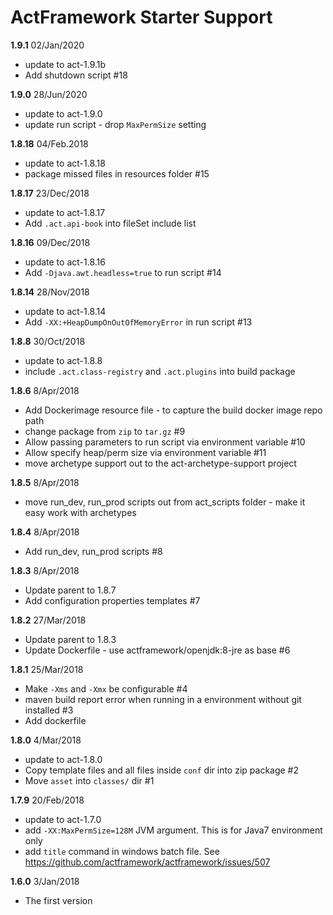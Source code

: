 # ActFramework Starter Support

**1.9.1** 02/Jan/2020

* update to act-1.9.1b
* Add shutdown script #18

**1.9.0** 28/Jun/2020

* update to act-1.9.0
* update run script - drop `MaxPermSize` setting

**1.8.18** 04/Feb.2018

* update to act-1.8.18
* package missed files in resources folder #15

**1.8.17** 23/Dec/2018

* update to act-1.8.17
* Add `.act.api-book` into fileSet include list

**1.8.16** 09/Dec/2018

* update to act-1.8.16
* Add `-Djava.awt.headless=true` to run script #14

**1.8.14** 28/Nov/2018

* update to act-1.8.14
* Add `-XX:+HeapDumpOnOutOfMemoryError` in run script #13

**1.8.8** 30/Oct/2018

* update to act-1.8.8
* include `.act.class-registry` and `.act.plugins` into build package

**1.8.6** 8/Apr/2018

* Add Dockerimage resource file - to capture the build docker image repo path
* change package from `zip` to `tar.gz` #9
* Allow passing parameters to run script via environment variable #10
* Allow specify heap/perm size via environment variable #11
* move archetype support out to the act-archetype-support project

**1.8.5** 8/Apr/2018

* move run_dev, run_prod scripts out from act_scripts folder - make it easy work with archetypes

**1.8.4** 8/Apr/2018

* Add run_dev, run_prod scripts #8

**1.8.3** 8/Apr/2018

* Update parent to 1.8.7
* Add configuration properties templates #7

**1.8.2** 27/Mar/2018

* Update parent to 1.8.3
* Update Dockerfile - use actframework/openjdk:8-jre as base #6

**1.8.1** 25/Mar/2018

* Make `-Xms` and `-Xmx` be configurable #4
* maven build report error when running in a environment without git installed #3
* Add dockerfile

**1.8.0** 4/Mar/2018

* update to act-1.8.0
* Copy template files and all files inside `conf` dir into zip package #2
* Move `asset` into `classes/` dir #1

**1.7.9** 20/Feb/2018

* update to act-1.7.0
* add `-XX:MaxPermSize=128M` JVM argument. This is for Java7 environment only
* add `title` command in windows batch file. See https://github.com/actframework/actframework/issues/507 

**1.6.0** 3/Jan/2018 

* The first version
